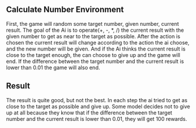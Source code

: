 ## Calculate Number Environment
First, the game will random some target number, given number, current result. The goal of the Ai is to operate(+, -, *, /) the current result with the given number to get as near to the target as possible. After the action is chosen the current result will change according to the action the ai choose, and the new number will be given.
And if the Ai thinks the current result is close to the target enough, the can choose to give up and the game will end. If the difference between the target number and the current result is lower than 0.01 the game will also end.

## Result
The result is quite good, but not the best. In each step the ai tried to get as close to the target as possible and give up.
Some model decides not to give up at all because they know that if the difference between the target number and the current result is lower than 0.01, they will get 100 rewards.
